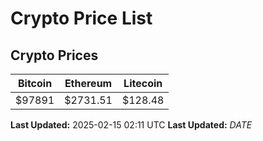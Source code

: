 # Crypto Price List

## Crypto Prices
| Bitcoin | Ethereum | Litecoin |
| ------- | -------- | -------- |
| $97891 | $2731.51 | $128.48 |
**Last Updated:** 2025-02-15 02:11 UTC
**Last Updated:** $DATE$
